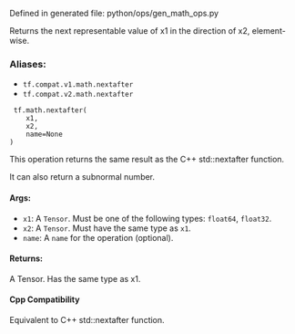 
Defined in generated file: python/ops/gen_math_ops.py

Returns the next representable value of x1 in the direction of x2, element-wise.
### Aliases:
- `tf.compat.v1.math.nextafter`
- `tf.compat.v2.math.nextafter`

```
 tf.math.nextafter(
    x1,
    x2,
    name=None
)
```

This operation returns the same result as the C++ std::nextafter function.

It can also return a subnormal number.
#### Args:
- `x1`: A `Tensor`. Must be one of the following types: `float64`, `float32`.
- `x2`: A `Tensor`. Must have the same type as `x1`.
- `name`: A `name` for the operation (optional).
#### Returns:

A Tensor. Has the same type as x1.
#### Cpp Compatibility

Equivalent to C++ std::nextafter function.

